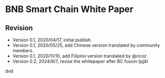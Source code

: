 #  BNB Smart Chain White Paper

## Revision

* Version 0.1, 2020/04/17, initial publish.
* Version 0.1, 2020/05/25, add Chinese version translated by community members.
* Version 0.1, 2020/11/10, add Filipino version translated by @ricoz
* Version 0.2, 2024/8/7, revise the whitepaper after BC fusion
lpjjkl

dvd

